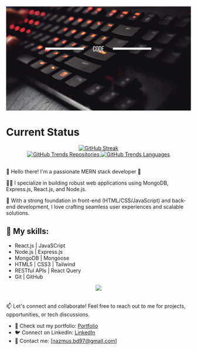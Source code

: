 
[![An old rock in the desert](/img/code.png "Shiprock, New Mexico by Beau Rogers")](https://github.com/nazmussaadatcse)

# Current Status

<p align="center">
  <a href="https://github-readme-streak-stats.herokuapp.com?user=nazmussaadatcse&theme=highcontrast&border_radius=2&card_width=700">
    <img src="https://github-readme-streak-stats.herokuapp.com?user=nazmussaadatcse&theme=highcontrast&border_radius=2&card_width=700" alt="GitHub Streak" />
  </a>
  <br />
  <a href="https://githubtrends.io">
    <img src="https://api.githubtrends.io/user/svg/nazmussaadatcse/repos?time_range=one_year&theme=dark" alt="GitHub Trends Repositories" />
  </a>
  <a href="https://githubtrends.io">
    <img src="https://api.githubtrends.io/user/svg/nazmussaadatcse/langs?time_range=one_year&theme=dark" alt="GitHub Trends Languages" />
  </a>
</p>


##

👋 Hello there! I'm a passionate MERN stack developer 🚀

👨‍💻 I specialize in building robust web applications using MongoDB, Express.js, React.js, and Node.js.

🔧 With a strong foundation in front-end (HTML/CSS/JavaScript) and back-end development, I love crafting seamless user experiences and scalable solutions.




## 🌟 My skills:
- React.js | JavaSCript
- Node.js | Express.js
- MongoDB | Mongoose
- HTML5 | CSS3 | Tailwind
- RESTful APIs | React Query
- Git | GitHub 

<p align="center">
  <a href="https://skillicons.dev">
    <img src="https://skillicons.dev/icons?i=js,react,nodejs,express,mongodb,c,git,github" />
  </a>
</p>

##






📫 Let's connect and collaborate! Feel free to reach out to me for projects, opportunities, or tech discussions.

- 🔗 Check out my portfolio: [ Portfolio ](https://www.linkedin.com/in/saadatcse)
- 🐦 Connect on LinkedIn: [LinkedIn](https://www.linkedin.com/in/saadatcse/)
- 📧 Contact me: [nazmus.bd97@gmail.com]
